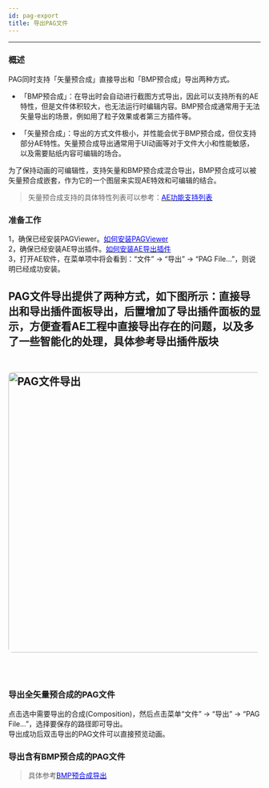 ```yaml
---
id: pag-export
title: 导出PAG文件
---
```

---
### 概述

PAG同时支持「矢量预合成」直接导出和「BMP预合成」导出两种方式。

+ 「BMP预合成」：在导出时会自动进行截图方式导出，因此可以支持所有的AE特性，但是文件体积较大，也无法运行时编辑内容。BMP预合成通常用于无法矢量导出的场景，例如用了粒子效果或者第三方插件等。

+ 「矢量预合成」：导出的方式文件极小，并性能会优于BMP预合成，但仅支持部分AE特性。矢量预合成导出通常用于UI动画等对于文件大小和性能敏感，以及需要贴纸内容可编辑的场合。

为了保持动画的可编辑性，支持矢量和BMP预合成混合导出，BMP预合成可以被矢量预合成嵌套，作为它的一个图层来实现AE特效和可编辑的结合。

> 矢量预合成支持的具体特性列表可以参考：[<font color=blue>AE功能支持列表</font>](/docs/ae-support.html) </br>


### 准备工作

1，确保已经安装PAGViewer。[<font color=blue>如何安装PAGViewer</font>](/docs/install.html)<br/>
2，确保已经安装AE导出插件。[<font color=blue>如何安装AE导出插件</font>](/docs/install-PAGExporter.html)<br/>
3，打开AE软件，在菜单项中将会看到：“文件” -> “导出” -> “PAG File...”，则说明已经成功安装。<br/>

   PAG文件导出提供了两种方式，如下图所示：直接导出和导出插件面板导出，后置增加了导出插件面板的显示，方便查看AE工程中直接导出存在的问题，以及多了一些智能化的处理，具体参考导出插件版块<br/>
<img 
  alt='PAG文件导出' 
  src='/img/docs/pag_hotkey_0.png' 
  style='width: 600px; height: 560px; margin: 48px 0; border-radius: 8px' 
/>
---
### 导出全矢量预合成的PAG文件

点击选中需要导出的合成(Composition)，然后点击菜单“文件” -> “导出” -> “PAG File...”，选择要保存的路径即可导出。<br/>
导出成功后双击导出的PAG文件可以直接预览动画。


### 导出含有BMP预合成的PAG文件
> 具体参考[<font color=blue>BMP预合成导出</font>](/docs/ae-bmp-guide.html)